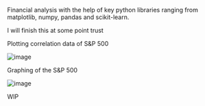 Financial analysis with the help of key python libraries ranging from matplotlib, numpy, pandas and scikit-learn.

I will finish this at some point trust 

Plotting correlation data of S&P 500

![image](https://github.com/user-attachments/assets/5f2ab51b-1cc5-43bd-aebb-75b94fac3286)

Graphing of the S&P 500

![image](https://github.com/user-attachments/assets/22379a8d-5caf-45a8-89a6-ca733bbd3abb)

WIP
